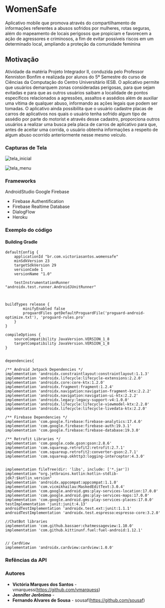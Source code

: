 # WomenSafe

Aplicativo mobile que promova através do compartilhamento de informações referentes a abusos sofridos por mulheres, rotas seguras, além do mapeamento de locais perigosos que propiciam e favorecem a ação de agressores e criminosos, a fim de evitar possíveis riscos em um determinado local, ampliando a proteção da comunidade feminina

## Motivação

Atividade da matéria Projeto Integrador II, conduzida pelo Professor Kenniston Bonfim e realizada por 
alunos do 5º Semestre do curso de Ciências da Computação do Centro Universitário IESB. 
O aplicativo permite que usuários demarquem zonas consideradas perigosas, para que sejam evitadas e para que as outros usuários saibam a localidade de pontos específicos relacionados a agressões, assaltos e assédios além de auxiliar uma vítima de qualquer abuso, informando as ações legais que podem ser tomadas.
O aplicativo ainda  possibilita que o usuário cadastre placas de carros de aplicativos nos quais o usuário tenha sofrido algum tipo de assédio por parte do motorist e através desse cadastro, proporciona outros usuários a realizar uma busca pela placa de carros de aplicativo para que, antes de aceitar uma corrida, o usuário obtenha informações a respeito de algum abuso ocorrido anteriormente nesse mesmo veículo.

### Capturas de Tela 

![tela_inicial](https://user-images.githubusercontent.com/62408316/84426865-4f5ead80-abfa-11ea-8041-97835075b325.jpg)

![tela_menu](https://user-images.githubusercontent.com/62408316/84427054-a95f7300-abfa-11ea-96f5-e458571741f6.jpg)

### Frameworks

AndroidStudio
Google Firebase
* Firebase Authentification
* Firebase Realtime Database
* DialogFlow
* Heroku

### Exemplo do código

#### Building Gradle
    defaultConfig {
        applicationId "br.com.victoriasantos.womensafe"
        minSdkVersion 23
        targetSdkVersion 29
        versionCode 1
        versionName "1.0"

        testInstrumentationRunner "androidx.test.runner.AndroidJUnitRunner"
    
    

    buildTypes release {
            minifyEnabled false
            proguardFiles getDefaultProguardFile('proguard-android-optimize.txt'), 'proguard-rules.pro'
        }
    }

    compileOptions {
        sourceCompatibility JavaVersion.VERSION_1_8
        targetCompatibility JavaVersion.VERSION_1_8
    }


    dependencies{

    /** Android Jetpack Dependencies */
    implementation 'androidx.constraintlayout:constraintlayout:1.1.3'
    implementation 'androidx.lifecycle:lifecycle-extensions:2.2.0'
    implementation 'androidx.core:core-ktx:1.2.0'
    implementation 'androidx.fragment:fragment:1.2.4'
    implementation 'androidx.navigation:navigation-fragment-ktx:2.2.2'
    implementation 'androidx.navigation:navigation-ui-ktx:2.2.2'
    implementation 'androidx.legacy:legacy-support-v4:1.0.0'
    implementation 'androidx.lifecycle:lifecycle-viewmodel-ktx:2.2.0'
    implementation 'androidx.lifecycle:lifecycle-livedata-ktx:2.2.0'

    /** Firebase Dependencies */
    implementation 'com.google.firebase:firebase-analytics:17.4.0'
    implementation 'com.google.firebase:firebase-auth:19.3.1'
    implementation 'com.google.firebase:firebase-database:19.3.0'

    /** Retrofit Libraries */
    implementation 'com.google.code.gson:gson:2.8.6'
    implementation 'com.squareup.retrofit2:retrofit:2.7.1'
    implementation 'com.squareup.retrofit2:converter-gson:2.7.1'
    implementation 'com.squareup.okhttp3:logging-interceptor:4.3.0'


    implementation fileTree(dir: 'libs', include: ['*.jar'])
    implementation "org.jetbrains.kotlin:kotlin-stdlib-jdk7:$kotlin_version"
    implementation 'androidx.appcompat:appcompat:1.1.0'
    implementation 'com.vicmikhailau:MaskedEditText:3.0.4'
    implementation 'com.google.android.gms:play-services-location:17.0.0'
    implementation 'com.google.android.gms:play-services-maps:17.0.0'
    implementation 'com.google.android.gms:play-services-places:17.0.0'
    testImplementation 'junit:junit:4.13'
    androidTestImplementation 'androidx.test.ext:junit:1.1.1'
    androidTestImplementation 'androidx.test.espresso:espresso-core:3.2.0'

    //ChatBot libraries
    implementation 'com.github.bassaer:chatmessageview:1.10.0'
    implementation 'com.github.kittinunf.fuel:fuel-android:1.12.1'


    // CardView
    implementation 'androidx.cardview:cardview:1.0.0'




### Refências da API

### Autores

* **Victória Marques dos Santos** - vmarquess(https://github.com/vmarquess)
* **Jennifer Jerônimo** - 
* **Fernando Alvares de Sousa** - sousaf(https://github.com/sousaf)
